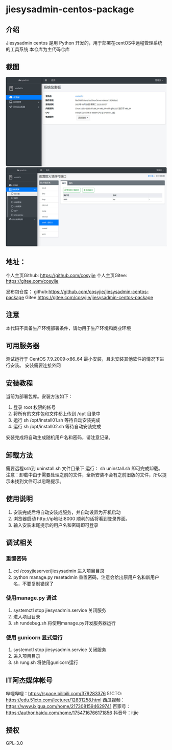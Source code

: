 # jiesysadmin-centos-package

## 介绍
Jiesysadmin centos 是用 Python 开发的，用于部署在centOS中远程管理系统的工具系统
本仓库为主代码仓库

## 截图
![首页截图](./screenshot/index.jpg "首页")
![防火墙管理截图](./screenshot/firewall.jpg "防火墙")

## 地址：
个人主页Github: https://github.com/cosyjie
个人主页Gitee:  https://gitee.com/cosyjie

发布包仓库：
github:https://github.com/cosyjie/jiesysadmin-centos-package
Gitee:https://gitee.com/cosyjie/jiesysadmin-centos-package

## 注意

本代码不具备生产环境部署条件，请勿用于生产环境和商业环境

## 可用服务器

测试运行于 CentOS 7.9.2009-x86_64 最小安装，且未安装其他软件的情况下进行安装。
安装需要连接外网

## 安装教程

当前为部署包库。安装方法如下：
1.  登录 root 权限的帐号
2.  将所有的文件包和文件都上传到 /opt 目录中
3.  运行 sh /opt/install01.sh 等待自动安装完成
4.  运行 sh /opt/install02.sh 等待自动安装完成

安装完成将自动生成随机用户名和密码，请注意记录。

## 卸载方法

需要远程ssh到 uninstall.sh 文件目录下 运行：
sh uninstall.sh
即可完成卸载。
注意：卸载中由于需要处理之前的文件，全新安装不会有之前旧版的文件，所以提示未找到文件可以忽略提示。

## 使用说明

1.  安装完成后将自动安装成服务，并自动设置为开机启动
2.  浏览器启动 http://ip地址:8000 顺利的话将看到登录界面。
3.  输入安装末尾提示的用户名和密码即可登录

## 调试相关

### 重置密码
1. cd /cosyjieserver/jiesysadmin 进入项目目录
2. python manage.py resetadmin 重置密码，注意会给出原用户名和新用户名，不要复制错误了

### 使用manage.py 调试
1. systemctl stop jiesysadmin.service 关闭服务
2. 进入项目目录
3. sh rundebug.sh 将使用manage.py开发服务器运行

### 使用 gunicorn 显式运行
1. systemctl stop jiesysadmin.service 关闭服务
2. 进入项目目录
3. sh rung.sh 将使用gunicorn运行

## IT阿杰媒体帐号
哔哩哔哩：https://space.bilibili.com/379283376
51CTO: https://edu.51cto.com/lecturer/12831258.html
西瓜视频： https://www.ixigua.com/home/2173081594629741
百家号： https://author.baidu.com/home/1754716766171856
抖音号：itjie

## 授权
 GPL-3.0

